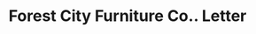 ---
doi: 10.7916/D8863TD1
date_other: '1910'
date_other_textual: '1910'
form: correspondence
genre:
- Letters (correspondence)
name:
- Forest City Furniture Co.
object_in_context_url: https://biggert.cul.columbia.edu/items/view/ave_biggert_00274
subject_hierarchical_geographic:
- Rockford, Illinois, United States
subject_name:
- Forest City Furniture Co.
title: Forest City Furniture Co.. Letter
sort_title: Forest City Furniture Co.. Letter
call_number: ave_biggert_00274
coordinates:
- 42.25944444444445,-89.06444444444445
pid: ave_biggert_00274
identifiers: ave_biggert_00274
permalink: /biggert/ave_biggert_00274/
layout: iiif-image-page
---